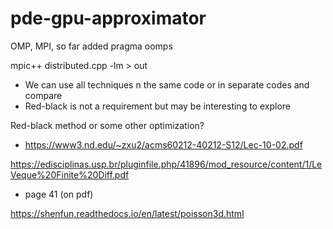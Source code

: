 # pde-gpu-approximator

OMP, MPI, so far added pragma oomps

mpic++ distributed.cpp -lm > out

- We can use all techniques n the same code or in separate codes and compare
- Red-black is not a requirement but may be interesting to explore

Red-black method or some other optimization?
- https://www3.nd.edu/~zxu2/acms60212-40212-S12/Lec-10-02.pdf

https://edisciplinas.usp.br/pluginfile.php/41896/mod_resource/content/1/LeVeque%20Finite%20Diff.pdf
- page 41 (on pdf)

https://shenfun.readthedocs.io/en/latest/poisson3d.html